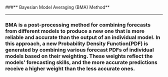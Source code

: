 ###** Bayesian Model Averaging (BMA) Method**
___
### BMA is a post-processing method for combining forecasts from different models to produce a new one that is more reliable and accurate than the output of an individual model. In this approach, a new Probability Density Function(PDF) is generated by combining various forecast PDFs of individual models based on their weighting. These weights reflect the models' forecasting skills, and the more accurate predictions receive a higher weight than the less accurate ones.   